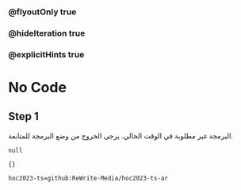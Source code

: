 ### @flyoutOnly true
### @hideIteration true
### @explicitHints true

# No Code

## Step 1
البرمجة غير مطلوبة في الوقت الحالي. يرجى الخروج من وضع البرمجة للمتابعة.

```ghost
null
```
```template
{}
```

```package
hoc2023-ts=github:ReWrite-Media/hoc2023-ts-ar
```